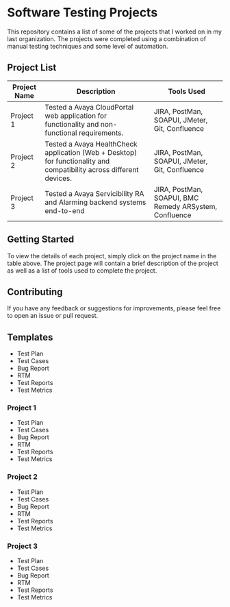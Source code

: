 # Software Testing Projects
This repository contains a list of some of the projects that I worked on in my last organization. The projects were completed using a combination of manual testing techniques and some level of automation.

## Project List

| Project Name | Description | Tools Used |
|--------------|-------------|------------|
| Project 1    | Tested a Avaya CloudPortal web application for functionality and non-functional requirements. | JIRA, PostMan, SOAPUI, JMeter, Git, Confluence |
| Project 2    | Tested a Avaya HealthCheck application (Web + Desktop) for functionality and compatibility across different devices. | JIRA, PostMan, SOAPUI, JMeter, Git, Confluence |
| Project 3    | Tested a Avaya Servicibility RA and Alarming backend systems end-to-end| JIRA, PostMan, SOAPUI, BMC Remedy ARSystem, Confluence |

## Getting Started

To view the details of each project, simply click on the project name in the table above. The project page will contain a brief description of the project as well as a list of tools used to complete the project.

## Contributing

If you have any feedback or suggestions for improvements, please feel free to open an issue or pull request.


## Templates
- Test Plan
- Test Cases
- Bug Report
- RTM
- Test Reports
- Test Metrics


### Project 1
- Test Plan
- Test Cases
- Bug Report
- RTM
- Test Reports
- Test Metrics

### Project 2
- Test Plan
- Test Cases
- Bug Report
- RTM
- Test Reports
- Test Metrics

### Project 3
- Test Plan
- Test Cases
- Bug Report
- RTM
- Test Reports
- Test Metrics

